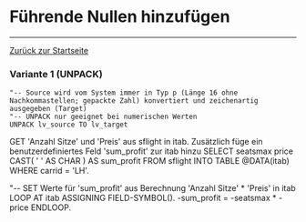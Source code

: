# Führende Nullen hinzufügen
---

[Zurück zur Startseite](https://wolfgangzeller.github.io/ABAP-for-SAP-BW/)

### Variante 1 (UNPACK)
```abap
"-- Source wird vom System immer in Typ p (Länge 16 ohne Nachkommastellen; gepackte Zahl) konvertiert und zeichenartig ausgegeben (Target)
"-- UNPACK nur geeignet bei numerischen Werten
UNPACK lv_source TO lv_target
```

GET 'Anzahl Sitze' und 'Preis' aus sflight in itab. Zusätzlich füge ein benutzerdefiniertes Feld 'sum_profit' zur itab hinzu
SELECT seatsmax price CAST( ' ' AS CHAR ) AS sum_profit
  FROM sflight
  INTO TABLE @DATA(itab)
  WHERE carrid = 'LH'.
  
  "-- SET Werte für 'sum_profit' aus Berechnung 'Anzahl Sitze' * 'Preis' in itab
  LOOP AT itab ASSIGNING FIELD-SYMBOL(<itab>).
    <itab>-sum_profit = <itab>-seatsmax * <itab>-price
  ENDLOOP.
  ```
